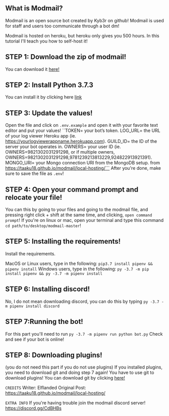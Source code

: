 ## What is Modmail?
Modmail is an open source bot created by Kyb3r on github!
Modmail is used for staff and users too communicate through a bot dm!

Modmail is hosted on heroku, but heroku only gives you 500 hours.
In this tutorial I'll teach you how to self-host it!

## STEP 1: Download the zip of modmail!
You can download it [here!](https://github.com/kyb3r/modmail/archive/master.zip)

## STEP 2: Install Python 3.7.3
You can install it by clicking here [link]( https://www.python.org/downloads) 

## STEP 3: Update the values!
Open the file and click on `.env.example` and open it with your favorite text editor and put your values!
``TOKEN= your bot’s token.
LOG_URL= the URL of your log viewer Heroku app (ie. https://yourlogviewerappname.herokuapp.com).
GUILD_ID= the ID of the server your bot operates in.
OWNERS= your user ID (ie. OWNERS=9821302031291298, or if multiple owners, OWNERS=9821302031291298,9781239213813229,924822913921391).
MONGO_URI= your Mongo connection URI from the MongoDB setup.
from https://taaku18.github.io/modmail/local-hosting/``` After you're done, make sure to save the file as `.env`!

## STEP 4: Open your command prompt and relocate your file!
You can this by going to your files and going to the modmail file, and pressing right click + shift at the same time, and clicking, 
`open command prompt`! If you're on linux or mac, open your terminal and type this command ```cd path/to/desktop/modmail-master```!

## STEP 5: Installing the requirements!
Install the requirements.

MacOS or Linux users, type in the following:
```pip3.7 install pipenv && pipenv install```
Windows users, type in the following:
```py -3.7 -m pip install pipenv && py -3.7 -m pipenv install```

## STEP 6: Installing discord!
No, I do not mean downloading discord,
you can do this by typing ```py -3.7 -m pipenv install discord```

## STEP 7:Running the bot!
For this part you'll need to run ```py -3.7 -m pipenv run python bot.py```
Check and see if your bot is online!

## STEP 8: Downloading plugins!
(you do not need this part if you do not use plugins)
If you installed plugins, you need to download git and doing step 7 again!
You have to use git to download plugins! You can download git by clicking [here!](https://git-scm.com/)

```CREDITS```
Writer: Elflanded
Original Post: https://taaku18.github.io/modmail/local-hosting/

``EXTRA INFO``
If you're having trouble join the modmail discord server! https://discord.gg/CdBHBs

